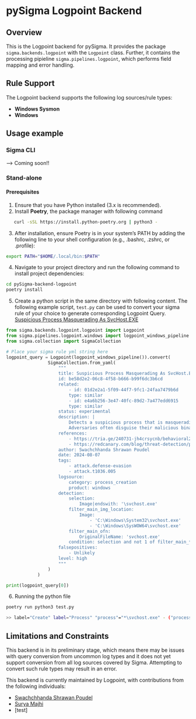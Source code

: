 # pySigma Logpoint Backend

## Overview
This is the Logpoint backend for pySigma. It provides the package `sigma.backends.logpoint` with the `Logpoint` class.
Further, it contains the processing pipieline `sigma.pipelines.logpoint`, which performs field mapping and error handling.

## Rule Support
The Logpoint backend supports the following log sources/rule types:

- **Windows Sysmon**
- **Windows**

## Usage example

### Sigma CLI
--> Coming soon!!

### Stand-alone

#### Prerequisites

1. Ensure that you have Python installed (3.x is recommended).
2. Install **Poetry**, the package manager with following command
```bash
   curl -sSL https://install.python-poetry.org | python3 -
```
3. After installation, ensure Poetry is in your system’s PATH by adding the following line to your shell configuration (e.g., .bashrc, .zshrc, or .profile):
```bash
export PATH="$HOME/.local/bin:$PATH"
```
4. Navigate to your project directory and run the following command to install project dependencies:
```bash
cd pySigma-backend-logpoint
poetry install
```
5. Create a python script in the same directory with following content. 
The following example script, `test.py` can be used to convert your sigma rule of your choice to generate corresponding Logpoint Query.
[Suspicious Process Masquerading As SvcHost.EXE](https://github.com/SigmaHQ/sigma/blob/598d29f811c1859ba18e05b8c419cc94410c9a55/rules/windows/process_creation/proc_creation_win_svchost_masqueraded_execution.yml)

```python
from sigma.backends.logpoint.logpoint import Logpoint
from sigma.pipelines.logpoint.windows import logpoint_windows_pipeline
from sigma.collection import SigmaCollection

# Place your sigma rule yml string here
logpoint_query = Logpoint(logpoint_windows_pipeline()).convert(
                SigmaCollection.from_yaml(
                    """
                    title: Suspicious Process Masquerading As SvcHost.EXE
                    id: be58d2e2-06c8-4f58-b666-b99f6dc3b6cd
                    related:
                        - id: 01d2e2a1-5f09-44f7-9fc1-24faa7479b6d
                        type: similar
                        - id: e4a6b256-3e47-40fc-89d2-7a477edd6915
                        type: similar
                    status: experimental
                    description: |
                        Detects a suspicious process that is masquerading as the legitimate "svchost.exe" by naming its binary "svchost.exe" and executing from an uncommon location.
                        Adversaries often disguise their malicious binaries by naming them after legitimate system processes like "svchost.exe" to evade detection.
                    references:
                        - https://tria.ge/240731-jh4crsycnb/behavioral2
                        - https://redcanary.com/blog/threat-detection/process-masquerading/
                    author: Swachchhanda Shrawan Poudel
                    date: 2024-08-07
                    tags:
                        - attack.defense-evasion
                        - attack.t1036.005
                    logsource:
                        category: process_creation
                        product: windows
                    detection:
                        selection:
                            Image|endswith: '\svchost.exe'
                        filter_main_img_location:
                            Image:
                                - 'C:\Windows\System32\svchost.exe'
                                - 'C:\Windows\SysWOW64\svchost.exe'
                        filter_main_ofn:
                            OriginalFileName: 'svchost.exe'
                        condition: selection and not 1 of filter_main_*
                    falsepositives:
                        - Unlikely
                    level: high
                    """
                )
            )

print(logpoint_query[0])
```

6.  Running the python file
```bash
poetry run python3 test.py

>> label="Create" label="Process" "process"="*\svchost.exe" - ("process" in ["C:\Windows\System32\svchost.exe", "C:\Windows\SysWOW64\svchost.exe"] or file="svchost.exe")
```

## Limitations and Constraints
This backend is in its preliminary stage, which means there may be issues with query conversion from uncommon log types and it does not yet support conversion from all log sources covered by Sigma. Attempting to convert such rule types may result in an error.


This backend is currently maintained by Logpoint, with contributions from the following individuals:
* [Swachchhanda Shrawan Poudel](https://github.com/swachchhanda000/)
* [Surya Majhi](https://github.com/suryamajhi)
* [test]

